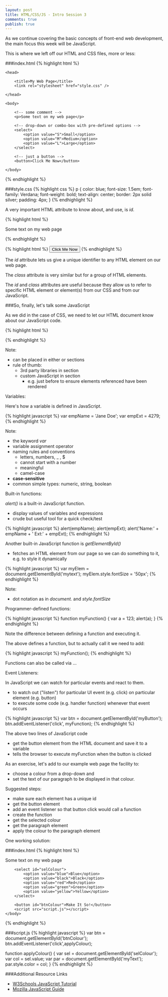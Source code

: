 ```yaml
---
layout: post
title: HTML/CSS/JS - Intro Session 3
comments: true
publish: true
--- 
```


As we continue covering the basic concepts of front-end web development, the main focus this week will be JavaScript.

This is where we left off our HTML and CSS files, more or less:

###index.html
{% highlight html %}
<!doctype html>
<html>

    <head>
    
        <title>My Web Page</title>
        <link rel="stylesheet" href="style.css" /> 
        
    </head>

    <body>
 
        <!-- some comment -->  
        <p>Some text on my web page</p>

        <!-- drop-down or combo-box with pre-defined options -->
        <select>
            <option value="S">Small</option>
            <option value="M">Medium</option>
            <option value="L">Large</option>
        </select>

        <!-- just a button -->
        <button>Click Me Now</button>

    </body>

</html>
{% endhighlight %}

###style.css
{% highlight css %}
p {
    color: blue;
    font-size: 1.5em; 
    font-family: Verdana;
    font-weight: bold;
    text-align: center;
    border: 2px solid silver;
    padding: 4px;
}
{% endhighlight %}

A very important HTML attribute to know about, and use, is _id_.

{% highlight html %}
<p  id="mytext" > Some text on my web page </p>
{% endhighlight %}

{% highlight html %}
<button id="myButton" >Click Me Now</button>
{% endhighlight %}

The _id_ attribute lets us give a unique identifier to any HTML element on our web page.

The _class_ attribute is very similar but for a group of HTML elements.

The _id_ and _class_ attributes are useful because they allow us to refer to specific HTML element or element(s) from our CSS and from our JavaScript.
 

###So, finally, let's talk some JavaScript

As we did in the case of CSS, we need to let our HTML document know about our JavaScript code.

{% highlight html %}
<script src="script.js"></script>
{% endhighlight %}

Note:

  - can be placed in either _<head>_ or _<body>_ sections
  - rule of thumb: 
    - 3rd party libraries in _<head>_ section
    - custom JavaScript in _<body>_ section 
      -  e.g. just before _</body>_ to ensure elements referenced have been rendered 
  

<p class="ul">Variables:</p>

Here's how a variable is defined in JavaScript.

{% highlight javascript %}
var empName = 'Jane Doe';
var empExt = 4279;
{% endhighlight %}

Note:

  - the keyword _var_
  - variable assignment operator
  - naming rules and conventions
    - letters, numbers, _ , $
    - cannot start with a number
    - meaningful
    - camel-case
  - **case-sensitive**
  - common simple types: numeric, string, boolean

<p class="ul">Built-in functions:</p>

_alert()_ is a built-in JavaScript function. 

- display values of variables and expressions
- crude but useful tool for a quick check/test

{% highlight javascript %}
alert(empName);
alert(empExt);
alert('Name:' + empName + '  Ext:' + empExt);
{% endhighlight %}

Another built-in JavaScript function is _getElementById()_ 

- fetches an HTML element from our page so we can do something to it, e.g. to style it dynamically

{% highlight javascript %}
var myElem = document.getElementById('mytext');
myElem.style.fontSize = '50px';
{% endhighlight %}

Note:

  - dot notation as in _document._ and _style.fontSize_
 

<p class="ul">Programmer-defined functions:</p>

{% highlight javascript %}
function myFunction() {
  var a = 123;
  alert(a);
}
{% endhighlight %}

Note the difference between defining a function and executing it.

The above defines a function, but to actually call it we need to add:

{% highlight javascript %}
myFunction();
{% endhighlight %}

Functions can also be called via ...

<p class="ul">Event Listeners:</p>

In JavaScript we can watch for particular events and react to them.

- to watch out ("listen") for particular UI event (e.g. click) on particular element (e.g. button)
- to execute some code (e.g. handler function) whenever that event occurs 

{% highlight javascript %}
var btn = document.getElementById('myButton');
btn.addEventListener('click', myFunction);
{% endhighlight %}

The above two lines of JavaScript code

  - get the button element from the HTML document and save it to a variable
  - tells the browser to execute myFunction when the button is clicked

As an exercise, let's add to our example web page the facility to: 

  - choose a colour from a drop-down and 
  - set the text of our paragraph to be displayed in that colour.

Suggested steps:

- make sure each element has a unique id
- get the button element
- add an event listener so that button click would call a function
- create the function
- get the selected colour
- get the paragraph element
- apply the colour to the paragraph element
 

One working solution:

###index.html
{% highlight html %}
<!DOCTYPE html>
<html>
    <head>
        <title>My Web Page</title> 
        <link rel="stylesheet" href="style.css" />  
    </head>
    <body>
        <p id="myText">Some text on my web page</p>
        
        <select id="selColour">
            <option value="blue">Blue</option>
            <option value="black">Black</option>
            <option value="red">Red</option>
            <option value="green">Green</option>
            <option value="yellow">Yellow</option>
        </select>
        
        <button id="btnColour">Make It So!</button>
        <script src="script.js"></script>
    </body>
</html>
{% endhighlight %}

###script.js
{% highlight javascript %}
var btn = document.getElementById('btnColour');
btn.addEventListener('click',applyColour);

function applyColour() {
    var sel = document.getElementById('selColour');
    var col = sel.value;
    var par = document.getElementById('myText');
    par.style.color = col;
}
{% endhighlight %}

###Additional Resource Links
- [W3Schools JavaScript Tutorial](http://www.w3schools.com/js/)
- [Mozilla JavaScript Guide](https://developer.mozilla.org/en-US/docs/Web/JavaScript/Guide)